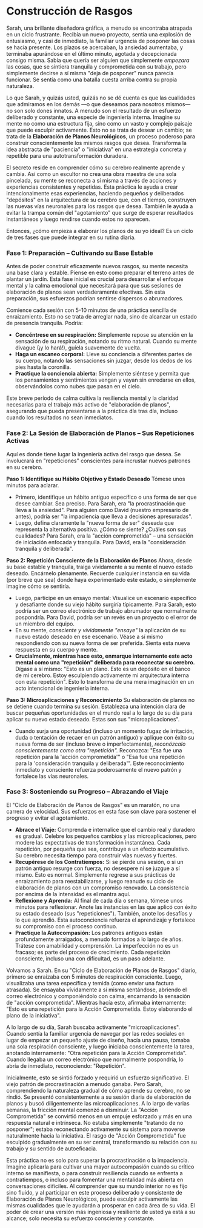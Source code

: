 # Construcción de Rasgos

Sarah, una brillante diseñadora gráfica, a menudo se encontraba atrapada en un ciclo frustrante. Recibía un nuevo proyecto, sentía una explosión de entusiasmo, y casi de inmediato, la familiar urgencia de posponer las cosas se hacía presente. Los plazos se acercaban, la ansiedad aumentaba, y terminaba apurándose en el último minuto, agotada y decepcionada consigo misma. Sabía que quería ser alguien que simplemente *empezara* las cosas, que se sintiera tranquila y comprometida con su trabajo, pero simplemente decirse a sí misma "deja de posponer" nunca parecía funcionar. Se sentía como una batalla cuesta arriba contra su propia naturaleza.

Lo que Sarah, y quizás usted, quizás no se dé cuenta es que las cualidades que admiramos en los demás —o que deseamos para nosotros mismos— no son solo dones innatos. A menudo son el resultado de un esfuerzo deliberado y constante, una especie de ingeniería interna. Imagine su mente no como una estructura fija, sino como un vasto y complejo paisaje que puede esculpir activamente. Esto no se trata de desear un cambio; se trata de la **Elaboración de Planos Neurológicos**, un proceso poderoso para construir conscientemente los mismos rasgos que desea. Transforma la idea abstracta de "paciencia" o "iniciativa" en una estrategia concreta y repetible para una autotransformación duradera.

El secreto reside en comprender cómo su cerebro realmente aprende y cambia. Así como un escultor no crea una obra maestra de una sola pincelada, su mente se reconecta a sí misma a través de acciones y experiencias consistentes y repetidas. Esta práctica le ayuda a crear intencionalmente esas experiencias, haciendo pequeños y deliberados "depósitos" en la arquitectura de su cerebro que, con el tiempo, construyen las nuevas vías neuronales para los rasgos que desea. También le ayuda a evitar la trampa común del "agotamiento" que surge de esperar resultados instantáneos y luego rendirse cuando estos no aparecen.

Entonces, ¿cómo empieza a elaborar los planos de su yo ideal? Es un ciclo de tres fases que puede integrar en su rutina diaria.

### Fase 1: Preparación – Cultivando su Base Estable

Antes de poder construir eficazmente nuevos rasgos, su mente necesita una base clara y estable. Piense en esto como preparar el terreno antes de plantar un jardín. Esta fase inicial es crucial para desarrollar el enfoque mental y la calma emocional que necesitará para que sus sesiones de elaboración de planos sean verdaderamente efectivas. Sin esta preparación, sus esfuerzos podrían sentirse dispersos o abrumadores.

Comience cada sesión con 5-10 minutos de una práctica sencilla de enraizamiento. Esto no se trata de arreglar nada, sino de alcanzar un estado de presencia tranquila. Podría:

*   **Concéntrese en su respiración:** Simplemente repose su atención en la sensación de su respiración, notando su ritmo natural. Cuando su mente divague (¡y lo hará!), guíela suavemente de vuelta.
*   **Haga un escaneo corporal:** Lleve su conciencia a diferentes partes de su cuerpo, notando las sensaciones sin juzgar, desde los dedos de los pies hasta la coronilla.
*   **Practique la conciencia abierta:** Simplemente siéntese y permita que los pensamientos y sentimientos vengan y vayan sin enredarse en ellos, observándolos como nubes que pasan en el cielo.

Este breve período de calma cultiva la resiliencia mental y la claridad necesarias para el trabajo más activo de "elaboración de planos", asegurando que pueda presentarse a la práctica día tras día, incluso cuando los resultados no sean inmediatos.

### Fase 2: La Sesión de Elaboración de Planos – Sus Repeticiones Activas

Aquí es donde tiene lugar la ingeniería activa del rasgo que desea. Se involucrará en "repeticiones" conscientes para incrustar nuevos patrones en su cerebro.

**Paso 1: Identifique su Hábito Objetivo y Estado Deseado**
Tómese unos minutos para aclarar.
*   Primero, identifique un hábito antiguo específico o una forma de ser que desee cambiar. Sea preciso. Para Sarah, era "la procrastinación que lleva a la ansiedad". Para alguien como David (nuestro empresario de antes), podría ser "la impaciencia que lleva a decisiones apresuradas".
*   Luego, defina claramente la "nueva forma de ser" deseada que representa la alternativa positiva. ¿Cómo se siente? ¿Cuáles son sus cualidades? Para Sarah, era la "acción comprometida" – una sensación de iniciación enfocada y tranquila. Para David, era la "consideración tranquila y deliberada".

**Paso 2: Repetición Consciente de la Elaboración de Planos**
Ahora, desde su base estable y tranquila, traiga vívidamente a su mente el nuevo estado deseado. Encárnelo plenamente. Recuerde cualquier instancia en su vida (por breve que sea) donde haya experimentado este estado, o simplemente imagine cómo se sentiría.

*   Luego, participe en un ensayo mental: Visualice un escenario específico y desafiante donde su viejo hábito surgiría típicamente. Para Sarah, esto podría ser un correo electrónico de trabajo abrumador que normalmente pospondría. Para David, podría ser un revés en un proyecto o el error de un miembro del equipo.
*   En su mente, *consciente y vívidamente "ensaye"* la aplicación de su nuevo estado deseado en ese escenario. Véase a sí mismo respondiendo con su nueva forma de ser preferida. Sienta esta nueva respuesta en su cuerpo y mente.
*   **Crucialmente, mientras hace esto, enmarque internamente este acto mental como una "repetición" deliberada para reconectar su cerebro.** Dígase a sí mismo: "Esto es un plano. Esto es un depósito en el banco de mi cerebro. Estoy esculpiendo activamente mi arquitectura interna con esta repetición". Esto lo transforma de una mera imaginación en un acto intencional de ingeniería interna.

**Paso 3: Microaplicaciones y Reconocimiento**
Su elaboración de planos no se detiene cuando termina su sesión. Establezca una intención clara de buscar pequeñas oportunidades en el mundo real a lo largo de su día para aplicar su nuevo estado deseado. Estas son sus "microaplicaciones".

*   Cuando surja una oportunidad (incluso un momento fugaz de irritación, duda o tentación de recaer en un patrón antiguo) y aplique con éxito su nueva forma de ser (incluso breve o imperfectamente), *reconózcalo conscientemente como otra "repetición".* Reconozca: "Esa fue una repetición para la 'acción comprometida'" o "Esa fue una repetición para la 'consideración tranquila y deliberada'". Este reconocimiento inmediato y consciente refuerza poderosamente el nuevo patrón y fortalece las vías neuronales.

### Fase 3: Sosteniendo su Progreso – Abrazando el Viaje

El "Ciclo de Elaboración de Planos de Rasgos" es un maratón, no una carrera de velocidad. Sus esfuerzos en esta fase son clave para sostener el progreso y evitar el agotamiento.

*   **Abrace el Viaje:** Comprenda e internalice que el cambio real y duradero es gradual. Celebre los pequeños cambios y las microaplicaciones, pero modere las expectativas de transformación instantánea. Cada repetición, por pequeña que sea, contribuye a un efecto acumulativo. Su cerebro necesita tiempo para construir vías nuevas y fuertes.
*   **Recupérese de los Contratiempos:** Si se pierde una sesión, o si un patrón antiguo resurge con fuerza, no desespere ni se juzgue a sí mismo. Esto es normal. Simplemente regrese a sus prácticas de enraizamiento para reestabilizarse, y luego reanude su ciclo de elaboración de planos con un compromiso renovado. La consistencia por encima de la intensidad es el mantra aquí.
*   **Reflexione y Aprenda:** Al final de cada día o semana, tómese unos minutos para reflexionar. Anote las instancias en las que aplicó con éxito su estado deseado (sus "repeticiones"). También, anote los desafíos y lo que aprendió. Esta autoconciencia refuerza el aprendizaje y fortalece su compromiso con el proceso continuo.
*   **Practique la Autocompasión:** Los patrones antiguos están profundamente arraigados, a menudo formados a lo largo de años. Trátese con amabilidad y comprensión. La imperfección no es un fracaso; es parte del proceso de crecimiento. Cada repetición consciente, incluso una con dificultad, es un paso adelante.

Volvamos a Sarah. En su "Ciclo de Elaboración de Planos de Rasgos" diario, primero se enraizaba con 5 minutos de respiración consciente. Luego, visualizaba una tarea específica y temida (como enviar una factura atrasada). Se ensayaba vívidamente a sí misma sentándose, abriendo el correo electrónico y componiéndolo con calma, encarnando la sensación de "acción comprometida". Mientras hacía esto, afirmaba internamente: "Esto es una repetición para la Acción Comprometida. Estoy elaborando el plano de la iniciativa".

A lo largo de su día, Sarah buscaba activamente "microaplicaciones". Cuando sentía la familiar urgencia de navegar por las redes sociales en lugar de empezar un pequeño ajuste de diseño, hacía una pausa, tomaba una sola respiración consciente, y luego iniciaba conscientemente la tarea, anotando internamente: "Otra repetición para la Acción Comprometida". Cuando llegaba un correo electrónico que normalmente pospondría, lo abría de inmediato, reconociendo: "Repetición".

Inicialmente, esto se sintió forzado y requirió un esfuerzo significativo. El viejo patrón de procrastinación a menudo ganaba. Pero Sarah, comprendiendo la naturaleza gradual de cómo aprende su cerebro, no se rindió. Se presentó consistentemente a su sesión diaria de elaboración de planos y buscó diligentemente las microaplicaciones. A lo largo de varias semanas, la fricción mental comenzó a disminuir. La "Acción Comprometida" se convirtió menos en un empuje esforzado y más en una respuesta natural e intrínseca. No estaba simplemente "tratando de no posponer"; estaba reconectando activamente su sistema para moverse naturalmente hacia la iniciativa. El rasgo de "Acción Comprometida" fue esculpido gradualmente en su ser central, transformando su relación con su trabajo y su sentido de autoeficacia.

Esta práctica no es solo para superar la procrastinación o la impaciencia. Imagine aplicarla para cultivar una mayor autocompasión cuando su crítico interno se manifiesta, o para construir resiliencia cuando se enfrenta a contratiempos, o incluso para fomentar una mentalidad más abierta en conversaciones difíciles. Al comprender que su mundo interior no es fijo sino fluido, y al participar en este proceso deliberado y consistente de Elaboración de Planos Neurológicos, puede esculpir activamente las mismas cualidades que le ayudarán a prosperar en cada área de su vida. El poder de crear una versión más ingeniosa y resiliente de usted ya está a su alcance; solo necesita su esfuerzo consciente y constante.